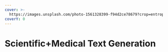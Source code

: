 ```yaml
---
cover: >-
  https://images.unsplash.com/photo-1561328399-f94d2ce78679?crop=entropy&cs=tinysrgb&fm=jpg&ixid=MnwxOTcwMjR8MHwxfHNlYXJjaHw2fHxtZWR8ZW58MHx8fHwxNjY0NzA3MzY3&ixlib=rb-1.2.1&q=80
coverY: 0
---
```


# Scientific+Medical Text Generation

